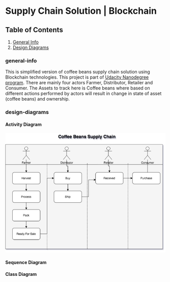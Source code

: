 # Supply Chain Solution | Blockchain 

## Table of Contents
1. [General Info](#general-info)
2. [Design Diagrams](#design-diagrams)


### general-info
This is simplified version of coffee beans supply chain solution using Blockchain technologies. This project is part of [Udacity Nanodegree program](https://www.udacity.com/course/blockchain-developer-nanodegree--nd1309?coupon=SAVE75&utm_source=gsem_brand&utm_medium=ads_r&utm_campaign=1971936383_c&utm_term=71052942455_in&utm_keyword=udacity%20nanodegree%20blockchain_e&gclid=EAIaIQobChMI08-r8KfR8AIVGARgCh2wvw0oEAAYASAAEgKnTfD_BwE). There are mainly four actors Farmer, Distributor, Retailer and Consumer. The Assets to track here is Coffee beans where based on different actions performed by actors will result in change in state of asset (coffee beans) and ownership.   


### design-diagrams
#### Activity Diagram
![Design Diagram](/design-diagrams/activity-diagram.jpg)

#### Sequence Diagram
#### Class Diagram